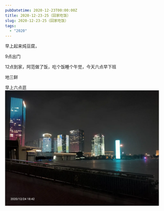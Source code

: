 ```yaml
---
pubDatetime: 2020-12-23T00:00:00Z
title: 2020-12-23-25（回家吃饭）
slug: 2020-12-23-25（回家吃饭）
tags:
  - "2020"
---
```


早上起来炖豆腐，

9点出门

12点到家，阿范做了饭，吃个饭睡个午觉，今天六点早下班

地三鲜

早上六点逛![](../../img/6904315-2dc1ff8c92848cb0.jpg)
